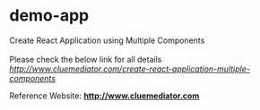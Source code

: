 # demo-app
Create React Application using Multiple Components<br /><br />
Please check the below link for all details<br />
*http://www.cluemediator.com/create-react-application-multiple-components*

Reference Website: **http://www.cluemediator.com**